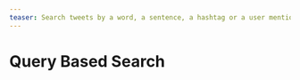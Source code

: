 ```yaml
---
teaser: Search tweets by a word, a sentence, a hashtag or a user mention.
---
```


# Query Based Search

